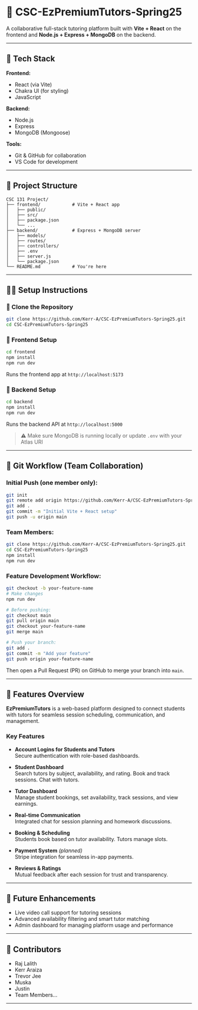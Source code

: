# 📘 CSC-EzPremiumTutors-Spring25

A collaborative full-stack tutoring platform built with **Vite + React** on the frontend and **Node.js + Express + MongoDB** on the backend.

---

## 🚀 Tech Stack

**Frontend:**
- React (via Vite)
- Chakra UI (for styling)
- JavaScript

**Backend:**
- Node.js
- Express
- MongoDB (Mongoose)

**Tools:**
- Git & GitHub for collaboration
- VS Code for development

---

## 📁 Project Structure

```
CSC 131 Project/
├── frontend/            # Vite + React app
│   ├── public/
│   ├── src/
│   ├── package.json
│   └── ...
├── backend/             # Express + MongoDB server
│   ├── models/
│   ├── routes/
│   ├── controllers/
│   ├── .env
│   ├── server.js
│   └── package.json
└── README.md            # You're here
```

---

## 🧑‍💻 Setup Instructions

### 🔹 Clone the Repository
```bash
git clone https://github.com/Kerr-A/CSC-EzPremiumTutors-Spring25.git
cd CSC-EzPremiumTutors-Spring25
```

### 🔹 Frontend Setup
```bash
cd frontend
npm install
npm run dev
```
Runs the frontend app at `http://localhost:5173`

### 🔹 Backend Setup
```bash
cd backend
npm install
npm run dev
```
Runs the backend API at `http://localhost:5000`

> ⚠️ Make sure MongoDB is running locally or update `.env` with your Atlas URI

---

## 👥 Git Workflow (Team Collaboration)

### Initial Push (one member only):
```bash
git init
git remote add origin https://github.com/Kerr-A/CSC-EzPremiumTutors-Spring25.git
git add .
git commit -m "Initial Vite + React setup"
git push -u origin main
```

### Team Members:
```bash
git clone https://github.com/Kerr-A/CSC-EzPremiumTutors-Spring25.git
cd CSC-EzPremiumTutors-Spring25
npm install
npm run dev
```

### Feature Development Workflow:
```bash
git checkout -b your-feature-name
# Make changes
npm run dev

# Before pushing:
git checkout main
git pull origin main
git checkout your-feature-name
git merge main

# Push your branch:
git add .
git commit -m "Add your feature"
git push origin your-feature-name
```
Then open a Pull Request (PR) on GitHub to merge your branch into `main`.

---

## 🌟 Features Overview

**EzPremiumTutors** is a web-based platform designed to connect students with tutors for seamless session scheduling, communication, and management. 

### Key Features
- **Account Logins for Students and Tutors**  
  Secure authentication with role-based dashboards.

- **Student Dashboard**  
  Search tutors by subject, availability, and rating. Book and track sessions. Chat with tutors.

- **Tutor Dashboard**  
  Manage student bookings, set availability, track sessions, and view earnings.

- **Real-time Communication**  
  Integrated chat for session planning and homework discussions.

- **Booking & Scheduling**  
  Students book based on tutor availability. Tutors manage slots.

- **Payment System** *(planned)*  
  Stripe integration for seamless in-app payments.

- **Reviews & Ratings**  
  Mutual feedback after each session for trust and transparency.

---

## 📆 Future Enhancements
- Live video call support for tutoring sessions
- Advanced availability filtering and smart tutor matching
- Admin dashboard for managing platform usage and performance

---

## 💼 Contributors
- Raj Lalith
- Kerr Araiza
- Trevor Jee
- Muska
- Justin
- Team Members...

---


